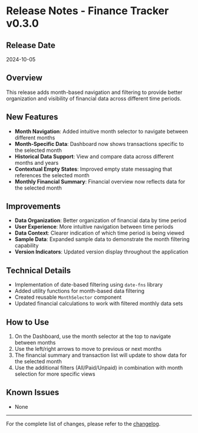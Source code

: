 # Release Notes - Finance Tracker v0.3.0

## Release Date
2024-10-05

## Overview
This release adds month-based navigation and filtering to provide better organization and visibility of financial data across different time periods.

## New Features
- **Month Navigation**: Added intuitive month selector to navigate between different months
- **Month-Specific Data**: Dashboard now shows transactions specific to the selected month
- **Historical Data Support**: View and compare data across different months and years
- **Contextual Empty States**: Improved empty state messaging that references the selected month
- **Monthly Financial Summary**: Financial overview now reflects data for the selected month

## Improvements
- **Data Organization**: Better organization of financial data by time period
- **User Experience**: More intuitive navigation between time periods
- **Data Context**: Clearer indication of which time period is being viewed
- **Sample Data**: Expanded sample data to demonstrate the month filtering capability
- **Version Indicators**: Updated version display throughout the application

## Technical Details
- Implementation of date-based filtering using `date-fns` library
- Added utility functions for month-based data filtering
- Created reusable `MonthSelector` component
- Updated financial calculations to work with filtered monthly data sets

## How to Use
1. On the Dashboard, use the month selector at the top to navigate between months
2. Use the left/right arrows to move to previous or next months
3. The financial summary and transaction list will update to show data for the selected month
4. Use the additional filters (All/Paid/Unpaid) in combination with month selection for more specific views

## Known Issues
- None

---

For the complete list of changes, please refer to the [changelog](../CHANGELOG.md#030). 